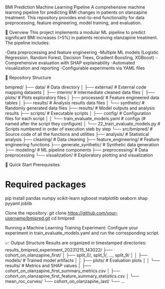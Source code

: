 BMI Prediction Machine Learning Pipeline
A comprehensive machine learning pipeline for predicting BMI changes in patients on olanzapine treatment. This repository provides end-to-end functionality for data preprocessing, feature engineering, model training, and evaluation.

🎯 Overview
This project implements a modular ML pipeline to predict significant BMI increases (>5%) in patients receiving olanzapine treatment. The pipeline includes:

-Data preprocessing and feature engineering
-Multiple ML models (Logistic Regression, Random Forest, Decision Trees, Gradient Boosting, XGBoost)
-Comprehensive evaluation with SHAP explainability
-Automated visualization and reporting
-Configurable experiments via YAML files

📁 Repository Structure

bmipred/
├── data/                                    # Data directory
│   ├── external/                            # External code mapping datasets
│   ├── interim/                             # Intermediate cleaned data files
│   ├── plots/                               # Plots exploratory files
│   ├── processed/                           # Feature engineered data tables
│   ├── results/                             # Analysis results data files
│   └── synthetic/                           # Randomly generated data files
├── results/                                 # Model outputs and analysis results
├── scripts/                                 # Executable scripts
│   ├── config/                              # Configuration files for each script
│   │   └── train_evaluate_models.yaml       # configs (# named after the script they configure)
│   └── 22_train_evaluate_models.py          # Scripts numbered in order of execution steb by step
└── src/bmipred/                             # Source code of all the functions and utilities
    ├── analysis/                            # Statistical analysis 
    ├── cleaning/                            # Data cleaning 
    ├── feature_engineering/                 # Feature engineering functions
    ├── generate_synthetic/                  # Synthetic data generation
    ├── modeling/                            # ML pipeline components
    ├── preprocessing/                       # Data preprocessing
    └── visualization/                       # Exploratory plotting and visualization

🚀 Quick Start
Prerequisites

# Required packages
pip install pandas numpy scikit-learn xgboost matplotlib seaborn shap pyyaml joblib

Clone the repository:
git clone https://github.com/your-username/bmipred.git
cd bmipred

Running a Machine Learning Training Experiment:
Configure your experiment in train_evaluate_models.yaml and run the corresponding script.

📈 Output Structure
Results are organized in timestamped directories:
results_bmipred_experiment_20231215_143022/
├── cohort_on_olanzapine_first/
│   ├── split_0/, split_1/, ..., split_9/
│   │   ├── models/                 # Trained model artifacts
│   │   ├── plots/                  # Evaluation plots
│   │   └── results/                # Metrics and SHAP values
│   ├── cohort_on_olanzapine_first_summary_metrics.csv
│   ├── cohort_on_olanzapine_first_feature_summary_statistics.csv
│   └── mean_roc_curves/
└── cohort_on_olanzapine_last/
    └── ...


